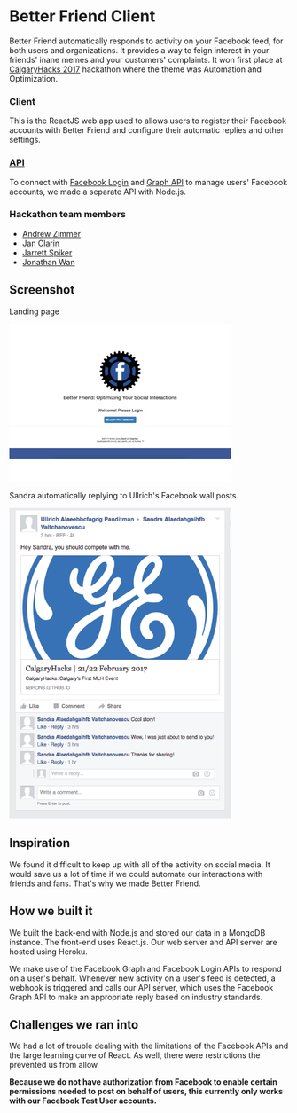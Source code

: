 # Better Friend Client
Better Friend automatically responds to activity on your Facebook feed, for
both users and organizations. It provides a way to feign interest in your
friends' inane memes and your customers' complaints. It won first place at
[CalgaryHacks 2017](http://calgaryhacks.com/) hackathon where the theme was
Automation and Optimization.

### Client
This is the ReactJS web app used to allows users to register their Facebook
accounts with Better Friend and configure their automatic replies and other
settings.

### [API](https://github.com/janclarin/better-friend-api)
To connect with
[Facebook Login](https://developers.facebook.com/docs/facebook-login) and
[Graph API](https://developers.facebook.com/docs/graph-api) to
manage users' Facebook accounts, we made a separate
API with Node.js.

### Hackathon team members
- [Andrew Zimmer](https://github.com/ajr-zimmer)
- [Jan Clarin](https://github.com/janclarin)
- [Jarrett Spiker](https://github.com/JarrettSpiker)
- [Jonathan Wan](https://github.com/jnthnwn)

## Screenshot
Landing page

<img src="https://raw.githubusercontent.com/ajr-zimmer/better-friend-client/master/screenshots/landing-page.jpg" width="400">

Sandra automatically replying to Ullrich's Facebook wall posts.

<img src="https://raw.githubusercontent.com/ajr-zimmer/better-friend-client/master/screenshots/example-replies.png" width="400">

## Inspiration
We found it difficult to keep up with all of the activity on social media.
It would save us a lot of time if we could automate our interactions with
friends and fans. That's why we made Better Friend.

## How we built it
We built the back-end with Node.js and stored our data in a MongoDB instance.
The front-end uses React.js. Our web server and API server are hosted using
Heroku.

We make use of the Facebook Graph and Facebook Login APIs to respond on a
user's behalf. Whenever new activity on a user's feed is detected, a webhook is
triggered and calls our API server, which uses the Facebook Graph API to make
an appropriate reply based on industry standards.

## Challenges we ran into
We had a lot of trouble dealing with the limitations of the Facebook APIs and
the large learning curve of React. As well, there were restrictions the 
prevented us from allow

**Because we do not have authorization from Facebook to enable certain
permissions needed to post on behalf of users, this currently only works with
our Facebook Test User accounts.**
